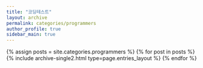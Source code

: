 ```yaml
---
title: "코딩테스트"
layout: archive
permalink: categories/programmers
author_profile: true
sidebar_main: true
---
```



{% assign posts = site.categories.programmers %}
{% for post in posts %} {% include archive-single2.html type=page.entries_layout %} {% endfor %}
